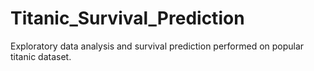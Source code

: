# Titanic_Survival_Prediction
Exploratory data analysis and survival prediction performed on popular titanic dataset. 
